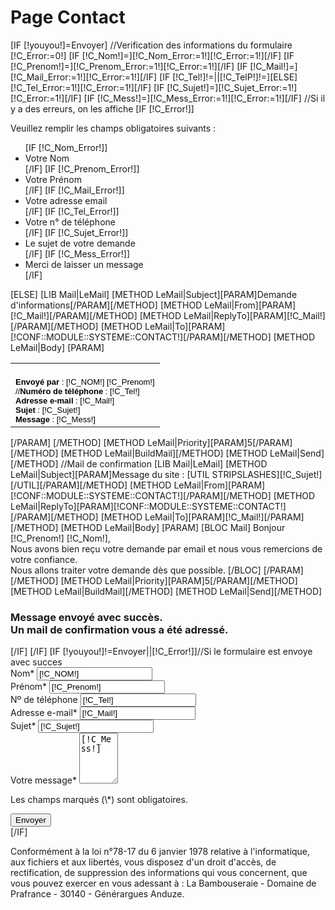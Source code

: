 <h1>Page Contact</h1>
[IF [!youyou!]=Envoyer]
	//Verification des informations du formulaire
	[!C_Error:=0!]
	[IF [!C_Nom!]=][!C_Nom_Error:=1!][!C_Error:=1!][/IF]
	[IF [!C_Prenom!]=][!C_Prenom_Error:=1!][!C_Error:=1!][/IF]
	[IF [!C_Mail!]=][!C_Mail_Error:=1!][!C_Error:=1!][/IF]
	[IF [!C_Tel!]!=||[!C_TelP!]!=][ELSE][!C_Tel_Error:=1!][!C_Error:=1!][/IF]
	[IF [!C_Sujet!]=][!C_Sujet_Error:=1!][!C_Error:=1!][/IF]
	[IF [!C_Mess!]=][!C_Mess_Error:=1!][!C_Error:=1!][/IF]	
	//Si il y a des erreurs, on les affiche
	[IF [!C_Error!]]
		<div class="BlocError">
			<p>Veuillez remplir les champs obligatoires suivants :</p>
			<ul>
				[IF [!C_Nom_Error!]]<li>Votre Nom</li>[/IF]
				[IF [!C_Prenom_Error!]]<li>Votre Pr&eacute;nom </li>[/IF]
				[IF [!C_Mail_Error!]]<li>Votre adresse email</li>[/IF]
				[IF [!C_Tel_Error!]]<li>Votre n&deg; de t&eacute;l&eacute;phone</li>[/IF]
				[IF [!C_Sujet_Error!]]<li>Le sujet de votre demande</li>[/IF]
				[IF [!C_Mess_Error!]]<li>Merci de laisser un message</li>[/IF]
			</ul>
		</div>
	[ELSE]
		[LIB Mail|LeMail]
		[METHOD LeMail|Subject][PARAM]Demande d'informations[/PARAM][/METHOD]
		[METHOD LeMail|From][PARAM][!C_Mail!][/PARAM][/METHOD]
		[METHOD LeMail|ReplyTo][PARAM][!C_Mail!][/PARAM][/METHOD]
		[METHOD LeMail|To][PARAM][!CONF::MODULE::SYSTEME::CONTACT!][/PARAM][/METHOD]
		[METHOD LeMail|Body]
			[PARAM]
				<html>
					<body>
						<table width="500" cellpadding="5" cellspacing="5">
							<tr>
								<td>
									<br />
									<font face="arial" color="#000000" size="2">
									<strong>Envoy&eacute; par</strong> : <span style="text-transform:uppercase;">[!C_Nom!] </span> [!C_Prenom!]<br/>
									//<strong>Num&#233;ro de t&#233;l&#233;phone</strong> : [!C_Tel!]<br/>
									<strong>Adresse e-mail</strong> : [!C_Mail!]<br/>
									<strong>Sujet</strong> : [!C_Sujet!]<br/>
									<strong>Message</strong> : [!C_Mess!]<br /></font>
								</td>
							</tr>
						<table>
					</body>
				</html>
			[/PARAM]
		[/METHOD]
		[METHOD LeMail|Priority][PARAM]5[/PARAM][/METHOD]
		[METHOD LeMail|BuildMail][/METHOD]
		[METHOD LeMail|Send][/METHOD]
		//Mail de confirmation
		[LIB Mail|LeMail]
		[METHOD LeMail|Subject][PARAM]Message du site : [UTIL STRIPSLASHES][!C_Sujet!][/UTIL][/PARAM][/METHOD]
		[METHOD LeMail|From][PARAM][!CONF::MODULE::SYSTEME::CONTACT!][/PARAM][/METHOD]
		[METHOD LeMail|ReplyTo][PARAM][!CONF::MODULE::SYSTEME::CONTACT!][/PARAM][/METHOD]
		[METHOD LeMail|To][PARAM][!C_Mail!][/PARAM][/METHOD]
		[METHOD LeMail|Body]
			[PARAM]
				[BLOC Mail]
					Bonjour [!C_Prenom!] [!C_Nom!],<br />Nous avons bien re&ccedil;u votre demande par email et nous vous remercions de votre confiance.<br />Nous allons traiter votre demande d&egrave;s que possible.
				[/BLOC]
			[/PARAM]
		[/METHOD]
		[METHOD LeMail|Priority][PARAM]5[/PARAM][/METHOD]
		[METHOD LeMail|BuildMail][/METHOD]
		[METHOD LeMail|Send][/METHOD]
		<h3>Message envoy&eacute; avec succ&egrave;s.<br />Un mail de confirmation vous a &eacute;t&eacute; adress&eacute;.</h3>
	[/IF]
[/IF]
[IF [!youyou!]!=Envoyer||[!C_Error!]]//Si le formulaire est envoye avec succes
	<form id="FormContact" enctype="application/x-www-form-urlencoded"  method="post" action="">
		<div class="LigneForm">
			<label>Nom*</label>
			<input type="text" name="C_Nom"  value="[!C_Nom!]" style="text-transform:uppercase;" class="[IF [!C_Nom_Error!]]Error[/IF]"/>
		</div>
		<div class="LigneForm">
			<label>Pr&eacute;nom*</label>
			<input type="text" name="C_Prenom" value="[!C_Prenom!]" class="[IF [!C_Prenom_Error!]]Error[/IF]"/>		
		</div>
		<div class="LigneForm">
			<label>N&ordm; de t&eacute;l&eacute;phone</label>
			<input type="text" name="C_Tel" value="[!C_Tel!]" class="[IF [!C_Tel_Error!]]Error[/IF]"/>
		</div>
		<div class="LigneForm">
			<label>Adresse e-mail*</label>
			<input type="text" name="C_Mail" value="[!C_Mail!]" class="[IF [!C_Mail_Error!]]Error[/IF]"/>
		</div>
		<div class="LigneForm">
			<label>Sujet*</label>
			<input type="text" name="C_Sujet" value="[!C_Sujet!]" class="[IF [!C_Sujet_Error!]]Error[/IF]"/>
		</div>
		<div class="LigneForm">
			<label>Votre message*</label>
			<textarea cols="5" rows="5" name="C_Mess" class="[IF [!C_Mess_Error!]]Error[/IF]">[!C_Mess!]</textarea>
		</div>
		<div class="Obligatoire">
			<p>Les champs marqu&eacute;s (\*) sont obligatoires.</p>
		</div>
		<div>
			<input type="submit" name="youyou" value="Envoyer" class="BtnContact" />
		</div>
	</form>
[/IF]
<p class="Italic">Conform&eacute;ment &agrave; la loi n°78-17 du 6 janvier 1978 relative &agrave; l'informatique, aux fichiers et aux libert&eacute;s, vous disposez d'un droit d'acc&egrave;s, de rectification, de suppression des informations qui vous concernent, que vous pouvez exercer en vous adessant &agrave; : La Bambouseraie - Domaine de Prafrance - 30140 - G&eacute;n&eacute;rargues Anduze.</p>
